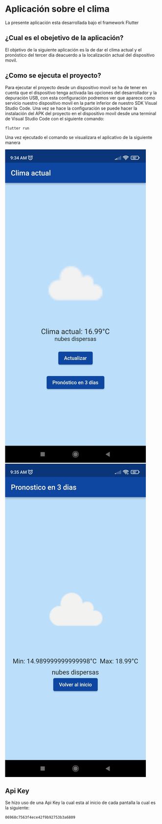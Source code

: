 # Aplicación sobre el clima

La presente aplicación esta desarrollada bajo el framework Flutter

## ¿Cual es el obejetivo de la aplicación?

El objetivo de la siguiente aplicación es la de dar el clima actual
y el pronóstico del tercer día deacuerdo a la localización actual
del dispositivo movil.

## ¿Como se ejecuta el proyecto?

Para ejecutar el proyecto desde un dispositivo movil se ha de tener 
en cuenta que el dispositivo tenga activada las opciones del desarrollador 
y la depuración USB, con esta configuración podremos ver que aparece como servicio
nuestro dispositivo movil en la parte inferior de nuestro SDK Visual Studio Code.
Una vez se hace la configuración se puede hacer la instalación del APK
del proyecto en el dispositivo movil desde una terminal de Visual Studio Code con el siguiente comando:

```sh
flutter run
```
Una vez ejecutado el comando se visualizara el aplicativo de la siguiente manera

![](https://github.com/CarlosManchego343/AplicacionClima/blob/main/Captura%20de%20pantalla%20inicial.jpeg)
![](https://github.com/CarlosManchego343/AplicacionClima/blob/main/Captura%20de%20pantalla%20pronostico.jpeg)

## Api Key

Se hizo uso de una Api Key la cual esta al inicio de cada pantalla la cual es la siguiente:

```sh
06968c7563f4ece42f9b92753b3a6809
```


